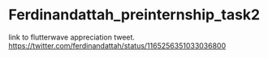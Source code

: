 # Ferdinandattah_preinternship_task2
link to flutterwave appreciation tweet. https://twitter.com/ferdinandattah/status/1165256351033036800

